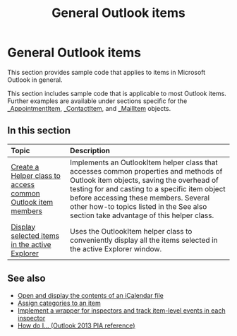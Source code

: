 ﻿---
title: General Outlook items
TOCTitle: General Outlook items
ms:assetid: e7d57811-17b6-4689-b2fc-8eddddcbb6ba
ms:mtpsurl: https://msdn.microsoft.com/library/Dn292516(v=office.15)
ms:contentKeyID: 55119843
ms.date: 07/24/2014
mtps_version: v=office.15
---

# General Outlook items

This section provides sample code that applies to items in Microsoft Outlook in general.

This section includes sample code that is applicable to most Outlook items. Further examples are available under sections specific for the [\_AppointmentItem](https://msdn.microsoft.com/library/bb623692\(v=office.15\)), [\_ContactItem](https://msdn.microsoft.com/library/bb643903\(v=office.15\)), and [\_MailItem](https://msdn.microsoft.com/library/bb610623\(v=office.15\)) objects.

## In this section

|Topic|Description|
|:----|:----------|
|[Create a Helper class to access common Outlook item members](how-to-create-a-helper-class-to-access-common-outlook-item-members.md) |Implements an OutlookItem helper class that accesses common properties and methods of Outlook item objects, saving the overhead of testing for and casting to a specific item object before accessing these members. Several other how-to topics listed in the See also section take advantage of this helper class.|
|[Display selected items in the active Explorer](how-to-display-selected-items-in-the-active-explorer.md)  |Uses the OutlookItem helper class to conveniently display all the items selected in the active Explorer window.|

## See also

- [Open and display the contents of an iCalendar file](how-to-open-and-display-the-contents-of-an-icalendar-file.md)
- [Assign categories to an item](how-to-assign-categories-to-an-item.md)
- [Implement a wrapper for inspectors and track item-level events in each inspector](how-to-implement-a-wrapper-for-inspectors-and-track-item-level-events-in-each-inspector.md)
- [How do I... (Outlook 2013 PIA reference)](how-do-i-outlook-2013-pia-reference.md)


